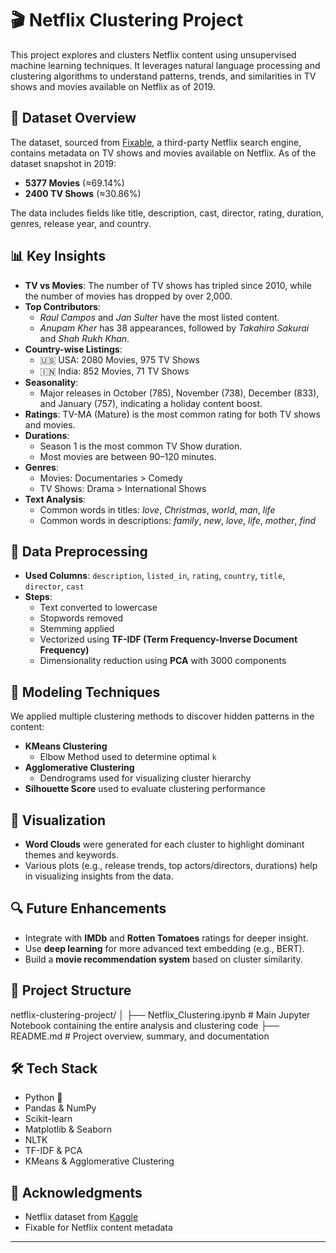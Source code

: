 # 🎬 Netflix Clustering Project

This project explores and clusters Netflix content using unsupervised machine learning techniques. It leverages natural language processing and clustering algorithms to understand patterns, trends, and similarities in TV shows and movies available on Netflix as of 2019.

## 📂 Dataset Overview

The dataset, sourced from [Fixable](https://www.fixable.com/), a third-party Netflix search engine, contains metadata on TV shows and movies available on Netflix. As of the dataset snapshot in 2019:

- **5377 Movies** (≈69.14%)
- **2400 TV Shows** (≈30.86%)

The data includes fields like title, description, cast, director, rating, duration, genres, release year, and country.

## 📊 Key Insights

- **TV vs Movies**: The number of TV shows has tripled since 2010, while the number of movies has dropped by over 2,000.
- **Top Contributors**:
  - *Raul Campos* and *Jan Sulter* have the most listed content.
  - *Anupam Kher* has 38 appearances, followed by *Takahiro Sakurai* and *Shah Rukh Khan*.
- **Country-wise Listings**:
  - 🇺🇸 USA: 2080 Movies, 975 TV Shows
  - 🇮🇳 India: 852 Movies, 71 TV Shows
- **Seasonality**:
  - Major releases in October (785), November (738), December (833), and January (757), indicating a holiday content boost.
- **Ratings**: TV-MA (Mature) is the most common rating for both TV shows and movies.
- **Durations**:
  - Season 1 is the most common TV Show duration.
  - Most movies are between 90–120 minutes.
- **Genres**:
  - Movies: Documentaries > Comedy
  - TV Shows: Drama > International Shows
- **Text Analysis**:
  - Common words in titles: *love*, *Christmas*, *world*, *man*, *life*
  - Common words in descriptions: *family*, *new*, *love*, *life*, *mother*, *find*

## 🧹 Data Preprocessing

- **Used Columns**: `description`, `listed_in`, `rating`, `country`, `title`, `director`, `cast`
- **Steps**:
  - Text converted to lowercase
  - Stopwords removed
  - Stemming applied
  - Vectorized using **TF-IDF (Term Frequency-Inverse Document Frequency)**
  - Dimensionality reduction using **PCA** with 3000 components

## 🤖 Modeling Techniques

We applied multiple clustering methods to discover hidden patterns in the content:

- **KMeans Clustering**
  - Elbow Method used to determine optimal `k`
- **Agglomerative Clustering**
  - Dendrograms used for visualizing cluster hierarchy
- **Silhouette Score** used to evaluate clustering performance

## 🎨 Visualization

- **Word Clouds** were generated for each cluster to highlight dominant themes and keywords.
- Various plots (e.g., release trends, top actors/directors, durations) help in visualizing insights from the data.

## 🔍 Future Enhancements

- Integrate with **IMDb** and **Rotten Tomatoes** ratings for deeper insight.
- Use **deep learning** for more advanced text embedding (e.g., BERT).
- Build a **movie recommendation system** based on cluster similarity.

## 📁 Project Structure
netflix-clustering-project/
│
├── Netflix_Clustering.ipynb     # Main Jupyter Notebook containing the entire analysis and clustering code
├── README.md                    # Project overview, summary, and documentation



## 🛠 Tech Stack

- Python 🐍
- Pandas & NumPy
- Scikit-learn
- Matplotlib & Seaborn
- NLTK
- TF-IDF & PCA
- KMeans & Agglomerative Clustering

## 🙌 Acknowledgments

- Netflix dataset from [Kaggle](https://www.kaggle.com/shivamb/netflix-shows)
- Fixable for Netflix content metadata

---

